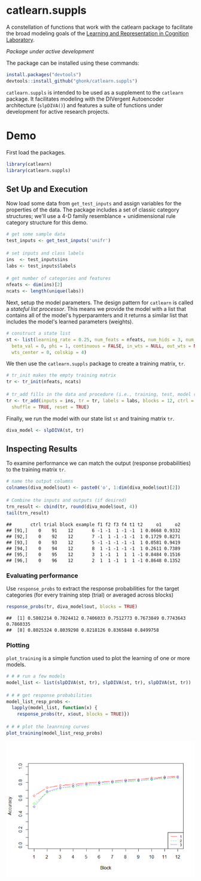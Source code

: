 catlearn.suppls
===============

A constellation of functions that work with the catlearn package to facilitate the broad modeling goals of the [Learning and Representation in Cognition Laboratory](http://kurtzlab.psychology.binghamton.edu/).

*Package under active development*

The package can be installed using these commands:

``` r
install.packages("devtools")
devtools::install_github("ghonk/catlearn.suppls")
```

`catlearn.suppls` is intended to be used as a supplement to the `catlearn` package. It facilitates modeling with the DIVergent Autoencoder architecture (`slpDIVA()`) and features a suite of functions under development for active research projects.

Demo
====

First load the packages.

``` r
library(catlearn)
library(catlearn.suppls)
```

Set Up and Execution
--------------------

Now load some data from `get_test_inputs` and assign variables for the properties of the data. The package includes a set of classic category structures; we'll use a 4-D family resemblance + unidimensional rule category structure for this demo.

``` r
# get some sample data
test_inputs <- get_test_inputs('unifr')

# set inputs and class labels
ins  <- test_inputs$ins
labs <- test_inputs$labels

# get number of categories and features
nfeats <- dim(ins)[2]
ncats <- length(unique(labs))
```

Next, setup the model parameters. The design pattern for `catlearn` is called a *stateful list processor*. This means we provide the model with a list that contains all of the model's hyperparamters and it returns a similar list that includes the model's learned parameters (weights).

``` r
# construct a state list
st <- list(learning_rate = 0.25, num_feats = nfeats, num_hids = 3, num_cats = ncats,
  beta_val = 0, phi = 1, continuous = FALSE, in_wts = NULL, out_wts = NULL, wts_range = 1,
  wts_center = 0, colskip = 4)
```

We then use the `catlearn.suppls` package to create a training matrix, `tr`.

``` r
# tr_init makes the empty training matrix
tr <- tr_init(nfeats, ncats)

# tr_add fills in the data and procedure (i.e., training, test, model reset)
tr <- tr_add(inputs = ins, tr = tr, labels = labs, blocks = 12, ctrl = 0, 
  shuffle = TRUE, reset = TRUE)
```

Finally, we run the model with our state list `st` and training matrix `tr`.

``` r
diva_model <- slpDIVA(st, tr)
```

Inspecting Results
------------------

To examine performance we can match the output (response probabilities) to the training matrix `tr`.

``` r
# name the output columns
colnames(diva_model$out) <- paste0('o', 1:dim(diva_model$out)[2])

# Combine the inputs and outputs (if desired)
trn_result <- cbind(tr, round(diva_model$out, 4))
tail(trn_result)
```

    ##       ctrl trial block example f1 f2 f3 f4 t1 t2     o1     o2
    ## [91,]    0    91    12       6 -1 -1  1 -1 -1  1 0.0668 0.9332
    ## [92,]    0    92    12       7 -1  1 -1 -1 -1  1 0.1729 0.8271
    ## [93,]    0    93    12       5 -1 -1 -1 -1 -1  1 0.0581 0.9419
    ## [94,]    0    94    12       8  1 -1 -1 -1 -1  1 0.2611 0.7389
    ## [95,]    0    95    12       3  1 -1  1  1  1 -1 0.8484 0.1516
    ## [96,]    0    96    12       2  1  1 -1  1  1 -1 0.8648 0.1352

### Evaluating performance

Use `response_probs` to extract the response probabilities for the target categories (for every training step (trial) or averaged across blocks)

``` r
response_probs(tr, diva_model$out, blocks = TRUE)
```

    ##  [1] 0.5802214 0.7024412 0.7406033 0.7512773 0.7673849 0.7743643 0.7860335
    ##  [8] 0.8025324 0.8039298 0.8218126 0.8365848 0.8499758

### Plotting

`plot_training` is a simple function used to plot the learning of one or more models.

``` r
# # # run a few models
model_list <- list(slpDIVA(st, tr), slpDIVA(st, tr), slpDIVA(st, tr))
  
# # # get response probabilities
model_list_resp_probs <- 
  lapply(model_list, function(x) {
    response_probs(tr, x$out, blocks = TRUE)})

# # # plot the leanrning curves
plot_training(model_list_resp_probs)
```

![](README_files/figure-markdown_github/unnamed-chunk-9-1.png)
